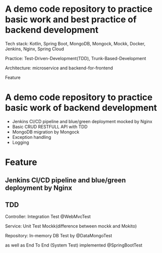 # A demo code repository to practice basic work and best practice of backend development

Tech stack: Kotlin, Spring Boot, MongoDB, Mongock, Mockk, Docker, Jenkins, Nginx, Spring Cloud

Practice: Test-Driven-Development(TDD), Trunk-Based-Development

Architecture: microservice and backend-for-frontend

Feature
# A demo code repository to practice basic work of backend development

- Jenkins CI/CD pipeline and blue/green deployment mocked by Nginx
- Basic CRUD RESTFULL API with TDD
- MongoDB migration by Mongock
- Exception handling
- Logging

# Feature

## Jenkins CI/CD pipeline and blue/green deployment by Nginx

## TDD

Controller: Integration Test @WebMvcTest

Service: Unit Test Mockk(difference between mockk and Mokito)

Repository: In-memory DB Test by @DataMongoTest

as well as End To End (System Test) implemented @SpringBootTest


